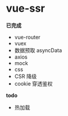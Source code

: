 # vue-ssr

**已完成**

- vue-router
- vuex
- 数据预取 asyncData
- axios
- mock
- css
- CSR 降级
- cookie 穿透鉴权

**todo**

- 热加载
